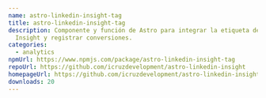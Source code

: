 ```yaml
---
name: astro-linkedin-insight-tag
title: astro-linkedin-insight-tag
description: Componente y función de Astro para integrar la etiqueta de LinkedIn
  Insight y registrar conversiones.
categories:
  - analytics
npmUrl: https://www.npmjs.com/package/astro-linkedin-insight-tag
repoUrl: https://github.com/icruzdevelopment/astro-linkedin-insight
homepageUrl: https://github.com/icruzdevelopment/astro-linkedin-insight#readme
downloads: 20
---
```

